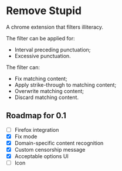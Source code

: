 # Remove Stupid

A chrome extension that filters illiteracy.

The filter can be applied for:
* Interval preceding punctuation;
* Excessive punctuation.

The filter can:
* Fix matching content;
* Apply strike-through to matching content;
* Overwrite matching content;
* Discard matching content.

## Roadmap for 0.1

- [ ] Firefox integration
- [x] Fix mode
- [x] Domain-specific content recognition
- [x] Custom censorship message
- [x] Acceptable options UI
- [ ] Icon